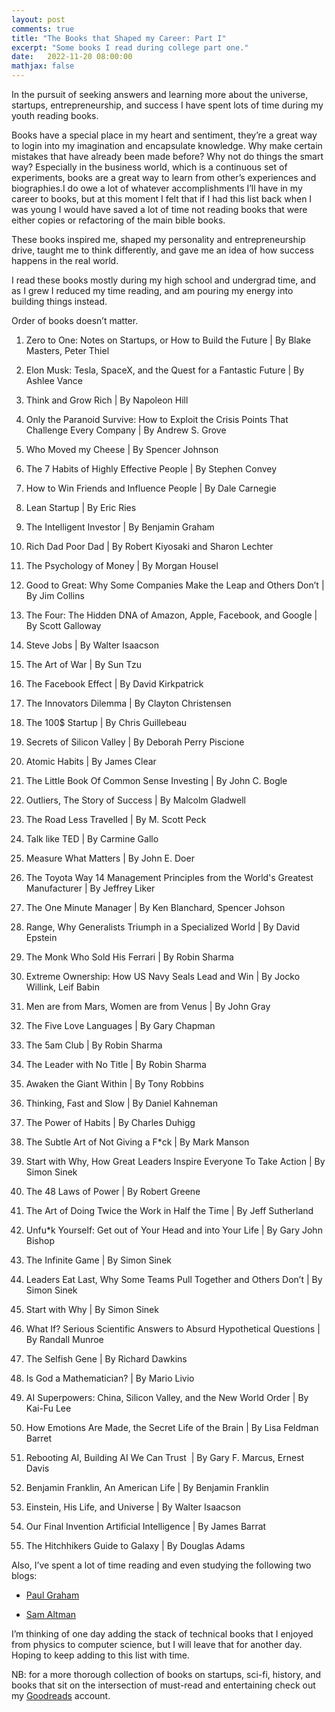 ```yaml
---
layout: post
comments: true
title: "The Books that Shaped my Career: Part I"
excerpt: "Some books I read during college part one."
date:   2022-11-20 08:00:00
mathjax: false
---
```



In the pursuit of seeking answers and learning more about the universe, startups, entrepreneurship, and success I have spent lots of time during my youth reading books. 

Books have a special place in my heart and sentiment, they’re a great way to login into my imagination and encapsulate knowledge. Why make certain mistakes that have already been made before? Why not do things the smart way? Especially in the business world, which is a continuous set of experiments, books are a great way to learn from other’s experiences and biographies.I do owe a lot of whatever accomplishments I’ll have in my career to books, but at this moment I felt that if I had this list back when I was young I would have saved a lot of time not reading books that were either copies or refactoring of the main bible books.

These books inspired me, shaped my personality and entrepreneurship drive, taught me to think differently, and gave me an idea of how success happens in the real world.

 I read these books mostly during my high school and undergrad time, and as I grew I reduced my time reading, and am pouring my energy into building things instead.

Order of books doesn’t matter. 

1. Zero to One: Notes on Startups, or How to Build the Future | By Blake Masters, Peter Thiel

2. Elon Musk: Tesla, SpaceX, and the Quest for a Fantastic Future | By Ashlee Vance

3. Think and Grow Rich | By Napoleon Hill

4. Only the Paranoid Survive: How to Exploit the Crisis Points That Challenge Every Company | By Andrew S. Grove 

5. Who Moved my Cheese | By Spencer Johnson

6. The 7 Habits of Highly Effective People | By Stephen Convey

7. How to Win Friends and Influence People | By Dale Carnegie

8. Lean Startup | By Eric Ries

9. The Intelligent Investor | By Benjamin Graham

10. Rich Dad Poor Dad | By Robert Kiyosaki and Sharon Lechter

11. The Psychology of Money | By Morgan Housel

12. Good to Great: Why Some Companies Make the Leap and Others Don’t | By Jim Collins

13. The Four: The Hidden DNA of Amazon, Apple, Facebook, and Google | By Scott Galloway

14. Steve Jobs | By Walter Isaacson

15. The Art of War | By Sun Tzu

16. The Facebook Effect | By David Kirkpatrick

17. The Innovators Dilemma | By Clayton Christensen

18. The 100$ Startup | By Chris Guillebeau

19. Secrets of Silicon Valley | By Deborah Perry Piscione

20. Atomic Habits | By James Clear

21. The Little Book Of Common Sense Investing | By John C. Bogle 

22. Outliers, The Story of Success | By Malcolm Gladwell

23. The Road Less Travelled | By M. Scott Peck

24. Talk like TED | By Carmine Gallo

25. Measure What Matters | By John E. Doer

26. The Toyota Way 14 Management Principles from the World's Greatest Manufacturer | By Jeffrey Liker

27. The One Minute Manager | By Ken Blanchard, Spencer Johson

28. Range, Why Generalists Triumph in a Specialized World | By David Epstein

29. The Monk Who Sold His Ferrari | By Robin Sharma

30. Extreme Ownership: How US Navy Seals Lead and Win | By Jocko Willink, Leif Babin

31. Men are from Mars, Women are from Venus | By John Gray

32. The Five Love Languages | By Gary Chapman

33. The 5am Club | By Robin Sharma

34. The Leader with No Title | By Robin Sharma

35. Awaken the Giant Within | By Tony Robbins

36. Thinking, Fast and Slow | By Daniel Kahneman

37. The Power of Habits | By Charles Duhigg

38. The Subtle Art of Not Giving a F*ck | By Mark Manson

39. Start with Why, How Great Leaders Inspire Everyone To Take Action | By Simon Sinek 

40. The 48 Laws of Power | By Robert Greene

41. The Art of Doing Twice the Work in Half the Time | By Jeff Sutherland

42. Unfu*k Yourself: Get out of Your Head and into Your Life | By Gary John Bishop

43. The Infinite Game | By Simon Sinek

44. Leaders Eat Last, Why Some Teams Pull Together and Others Don’t | By Simon Sinek

45. Start with Why | By Simon Sinek

46. What If? Serious Scientific Answers to Absurd Hypothetical Questions | By Randall Munroe

47. The Selfish Gene | By Richard Dawkins 

48. Is God a Mathematician? | By Mario Livio 

49. AI Superpowers: China, Silicon Valley, and the New World Order | By Kai-Fu Lee

50. How Emotions Are Made, the Secret Life of the Brain | By Lisa Feldman Barret

51. Rebooting AI, Building AI We Can Trust  | By Gary F. Marcus, Ernest Davis 

52. Benjamin Franklin, An American Life | By Benjamin Franklin

53. Einstein, His Life, and Universe | By Walter Isaacson 

54. Our Final Invention Artificial Intelligence | By James Barrat

55. The Hitchhikers Guide to Galaxy | By Douglas Adams

Also, I’ve spent a lot of time reading and even studying the following two blogs:

- [Paul Graham](http://www.paulgraham.com/articles.html)

- [Sam Altman](https://blog.samaltman.com/)

I’m thinking of one day adding the stack of technical books that I enjoyed from physics to computer science, but I will leave that for another day. Hoping to keep adding to this list with time.

NB: for a more thorough collection of books on startups, sci-fi, history, and books that sit on the intersection of must-read and entertaining check out my [Goodreads](https://www.goodreads.com/husseinlezzaik) account.
